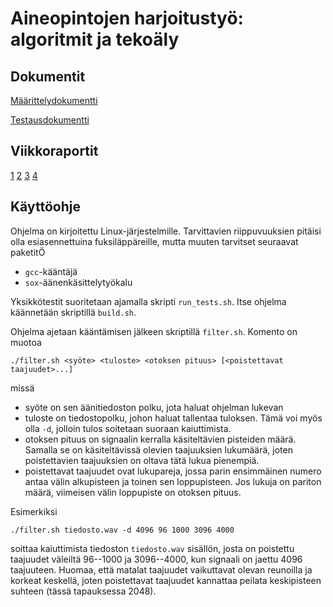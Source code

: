 Aineopintojen harjoitustyö: algoritmit ja tekoäly
=================================================

Dokumentit
----------

[Määrittelydokumentti](doc/maarittely.pdf)

[Testausdokumentti](doc/testaus.md)

Viikkoraportit
--------------

[1](doc/viikkoraportti_1.pdf)
[2](doc/viikkoraportti_2.pdf)
[3](doc/viikkoraportti_3.pdf)
[4](doc/viikkoraportti_4.pdf)

Käyttöohje
----------

Ohjelma on kirjoitettu Linux-järjestelmille. Tarvittavien riippuvuuksien pitäisi
olla esiasennettuina fuksiläppäreille, mutta muuten tarvitset seuraavat paketitÖ

* `gcc`-kääntäjä
* `sox`-äänenkäsittelytyökalu

Yksikkötestit suoritetaan ajamalla skripti `run_tests.sh`. Itse ohjelma
käännetään skriptillä `build.sh`.

Ohjelma ajetaan kääntämisen jälkeen skriptillä `filter.sh`. Komento on muotoa

	./filter.sh <syöte> <tuloste> <otoksen pituus> [<poistettavat taajuudet>...]

missä

* syöte on sen äänitiedoston polku, jota haluat ohjelman lukevan
* tuloste on tiedostopolku, johon haluat tallentaa tuloksen. Tämä voi myös olla
  `-d`, jolloin tulos soitetaan suoraan kaiuttimista.
* otoksen pituus on signaalin kerralla käsiteltävien pisteiden määrä. Samalla
  se on käsiteltävissä olevien taajuuksien lukumäärä, joten poistettavien
  taajuuksien on oltava tätä lukua pienempiä.
* poistettavat taajuudet ovat lukupareja, jossa parin ensimmäinen numero antaa
  välin alkupisteen ja toinen sen loppupisteen. Jos lukuja on pariton määrä,
  viimeisen välin loppupiste on otoksen pituus.

Esimerkiksi

	./filter.sh tiedosto.wav -d 4096 96 1000 3096 4000

soittaa kaiuttimista tiedoston `tiedosto.wav` sisällön, josta on poistettu
taajuudet väleiltä 96--1000 ja 3096--4000, kun signaali on jaettu 4096
taajuuteen. Huomaa, että matalat taajuudet vaikuttavat olevan reunoilla ja
korkeat keskellä, joten poistettavat taajuudet kannattaa peilata keskipisteen
suhteen (tässä tapauksessa 2048).
